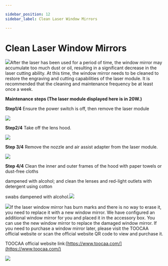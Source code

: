 ```yaml
---

sidebar_position: 12
sidebar_label: Clean Laser Window Mirrors

---
```

# Clean Laser Window Mirrors
![](http://wiki-toocaa.oss-cn-hongkong.aliyuncs.com/call.png)After the laser has been used for a period of time, the window mirror may accumulate too much dust or oil, resulting in a significant decrease in the laser cutting ability. At this time, the window mirror needs to be cleaned to restore the engraving and cutting capabilities of the laser module. It is recommended that the cleaning and maintenance frequency be at least once a week.



**Maintenance steps (The laser module displayed here is in 20W.)**

**Step1/4** Ensure the power switch is off, then remove the laser module

![](http://wiki-toocaa.oss-cn-hongkong.aliyuncs.com/%E7%AA%97%E5%8F%A3%E9%95%9C%E6%B8%85%E6%B4%97/C1.png)

**Step2/4** Take off the lens hood.

![](http://wiki-toocaa.oss-cn-hongkong.aliyuncs.com/%E7%AA%97%E5%8F%A3%E9%95%9C%E6%B8%85%E6%B4%97/C2.png)

**Step 3/4** Remove the nozzle and air assist adapter from the laser module.

![](http://wiki-toocaa.oss-cn-hongkong.aliyuncs.com/%E7%AA%97%E5%8F%A3%E9%95%9C%E6%B8%85%E6%B4%97/C3.png)

**Step 4/4** Clean the inner and outer frames of the hood with paper towels or dust-free cloths 

dampened with alcohol; and clean the lenses and red-light outlets with detergent using cotton 

swabs dampened with alcohol.![](http://wiki-toocaa.oss-cn-hongkong.aliyuncs.com/%E7%AA%97%E5%8F%A3%E9%95%9C%E6%B8%85%E6%B4%97/C4.png)

![](http://wiki-toocaa.oss-cn-hongkong.aliyuncs.com/call.png)If the laser window mirror has burn marks and there is no way to erase it, you need to replace it with a new window mirror. We have configured an additional window mirror for you and placed it in the accessory box. You can use the new window mirror to replace the damaged window mirror. If you need to purchase a window mirror later, please visit the TOOCAA official website or scan the official website QR code to view and purchase it.

TOOCAA official website link:[https://www.toocaa.com/](https://www.toocaa.com/)

![](http://wiki-toocaa.oss-cn-hongkong.aliyuncs.com/%E7%AA%97%E5%8F%A3%E9%95%9C%E6%B8%85%E6%B4%97/C5.png)
